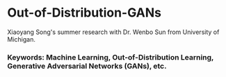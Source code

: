 # Out-of-Distribution-GANs

Xiaoyang Song's summer research with Dr. Wenbo Sun from University of Michigan. 

### Keywords: Machine Learning, Out-of-Distribution Learning, Generative Adversarial Networks (GANs), etc.